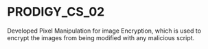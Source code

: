 # PRODIGY_CS_02
Developed Pixel Manipulation for image Encryption, which is used to encrypt the images from being modified with any malicious script.
